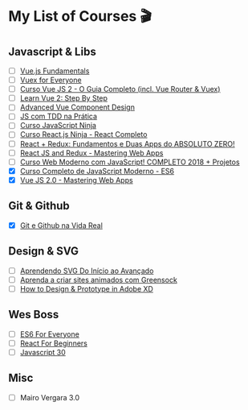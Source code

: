 # My List of Courses 🎬

## Javascript & Libs

- [ ] [Vue.js Fundamentals](https://vueschool.io/courses/vuejs-fundamentals)
- [ ] [Vuex for Everyone](https://vueschool.io/courses/vuex-for-everyone)
- [ ] [Curso Vue JS 2 - O Guia Completo (incl. Vue Router & Vuex)](https://www.udemy.com/vue-web-apps/)
- [ ] [Learn Vue 2: Step By Step](https://laracasts.com/series/learn-vue-2-step-by-step)
- [ ] [Advanced Vue Component Design](https://adamwathan.me/advanced-vue-component-design/)
- [ ] [JS com TDD na Prática](https://www.udemy.com/js-com-tdd-na-pratica)
- [ ] [Curso JavaScript Ninja](https://www.udemy.com/curso-javascript-ninja/)
- [ ] [Curso React.js Ninja - React Completo](https://www.udemy.com/curso-reactjs-ninja/)
- [ ] [React + Redux: Fundamentos e Duas Apps do ABSOLUTO ZERO!](https://www.udemy.com/react-redux-pt)
- [ ] [React JS and Redux - Mastering Web Apps](https://www.udemy.com/react-js-and-redux-mastering-web-apps)
- [ ] [Curso Web Moderno com JavaScript! COMPLETO 2018 + Projetos](https://www.udemy.com/curso-web/)
- [x] [Curso Completo de JavaScript Moderno - ES6](https://www.udemy.com/curso-completo-de-javascript-moderno-es6)
- [x] [Vue JS 2.0 - Mastering Web Apps](https://www.udemy.com/vue-web-apps/)

## Git & Github

- [x] [Git e Github na Vida Real](https://www.udemy.com/git-e-github-na-vida-real/)

## Design & SVG

- [ ] [Aprendendo SVG Do Início ao Avançado](https://www.udemy.com/aprendendo-svg-do-inicio-ao-avancado)
- [ ] [Aprenda a criar sites animados com Greensock](https://www.udemy.com/aprenda-a-criar-sites-animados-com-greensock/)
- [ ] [How to Design & Prototype in Adobe XD](https://www.udemy.com/adobe-xd-experience-design)

## Wes Boss

- [ ] [ES6 For Everyone](https://es6.io/)
- [ ] [React For Beginners](https://reactforbeginners.com/)
- [ ] [Javascript 30](https://javascript30.com/)

## Misc

- [ ] Mairo Vergara 3.0

